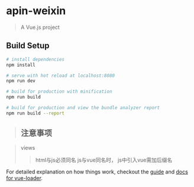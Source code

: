 # apin-weixin

> A Vue.js project

## Build Setup

``` bash
# install dependencies
npm install

# serve with hot reload at localhost:8080
npm run dev

# build for production with minification
npm run build

# build for production and view the bundle analyzer report
npm run build --report
```

> ## 注意事项

> views
>> html与js必须同名
>> js与vue同名时， js中引入vue需加后缀名



For detailed explanation on how things work, checkout the [guide](http://vuejs-templates.github.io/webpack/) and [docs for vue-loader](http://vuejs.github.io/vue-loader).
